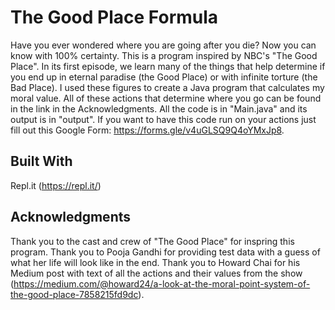 # The Good Place Formula

Have you ever wondered where you are going after you die? Now you can know with 100% certainty. This is a program inspired by NBC's "The Good Place". In its first episode, we learn many of the things that help determine if you end up in eternal paradise (the Good Place) or with infinite torture (the Bad Place). I used these figures to create a Java program that calculates my moral value. All of these actions that determine where you go can be found in the link in the Acknowledgments. All the code is in "Main.java" and its output is in "output". If you want to have this code run on your actions just fill out this Google Form: https://forms.gle/v4uGLSQ9Q4oYMxJp8.

## Built With

Repl.it (https://repl.it/)

## Acknowledgments

Thank you to the cast and crew of "The Good Place" for inspring this program.
Thank you to Pooja Gandhi for providing test data with a guess of what her life will look like in the end.
Thank you to Howard Chai for his Medium post with text of all the actions and their values from the show (https://medium.com/@howard24/a-look-at-the-moral-point-system-of-the-good-place-7858215fd9dc).
